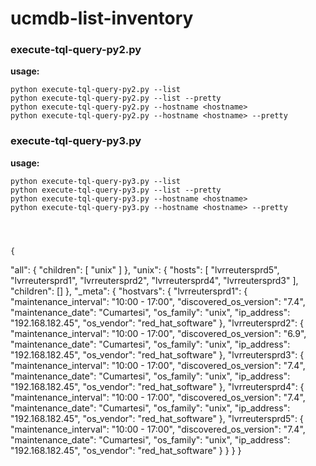 # ucmdb-list-inventory

### execute-tql-query-py2.py

**usage:** 
    
    python execute-tql-query-py2.py --list
    python execute-tql-query-py2.py --list --pretty
    python execute-tql-query-py2.py --hostname <hostname>
    python execute-tql-query-py2.py --hostname <hostname> --pretty

### execute-tql-query-py3.py

**usage:** 
    
    python execute-tql-query-py3.py --list
    python execute-tql-query-py3.py --list --pretty
    python execute-tql-query-py3.py --hostname <hostname>
    python execute-tql-query-py3.py --hostname <hostname> --pretty
    
    
    
    
    {
  "all": {
    "children": [
      "unix"
    ]
  },
  "unix": {
    "hosts": [
      "lvrreutersprd5",
      "lvrreutersprd1",
      "lvrreutersprd2",
      "lvrreutersprd4",
      "lvrreutersprd3"
    ],
    "children": []
  },
  "_meta": {
    "hostvars": {
      "lvrreutersprd1": {
        "maintenance_interval": "10:00 - 17:00",
        "discovered_os_version": "7.4",
        "maintenance_date": "Cumartesi",
        "os_family": "unix",
        "ip_address": "192.168.182.45",
        "os_vendor": "red_hat_software"
      },
      "lvrreutersprd2": {
        "maintenance_interval": "10:00 - 17:00",
        "discovered_os_version": "6.9",
        "maintenance_date": "Cumartesi",
        "os_family": "unix",
        "ip_address": "192.168.182.45",
        "os_vendor": "red_hat_software"
      },
      "lvrreutersprd3": {
        "maintenance_interval": "10:00 - 17:00",
        "discovered_os_version": "7.4",
        "maintenance_date": "Cumartesi",
        "os_family": "unix",
        "ip_address": "192.168.182.45",
        "os_vendor": "red_hat_software"
      },
      "lvrreutersprd4": {
        "maintenance_interval": "10:00 - 17:00",
        "discovered_os_version": "7.4",
        "maintenance_date": "Cumartesi",
        "os_family": "unix",
        "ip_address": "192.168.182.45",
        "os_vendor": "red_hat_software"
      },
      "lvrreutersprd5": {
        "maintenance_interval": "10:00 - 17:00",
        "discovered_os_version": "7.4",
        "maintenance_date": "Cumartesi",
        "os_family": "unix",
        "ip_address": "192.168.182.45",
        "os_vendor": "red_hat_software"
      }
    }
  }
}
